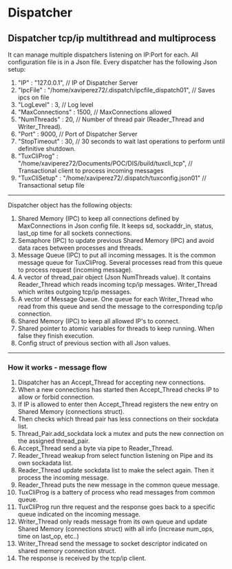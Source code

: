 # Dispatcher

## Dispatcher tcp/ip multithread and multiprocess

It can manage multiple dispatchers listening on IP:Port for each. 
All configuration file is in a Json file. 
Every dispatcher has the following Json setup:

1. "IP" : "127.0.0.1", // IP of Dispatcher Server
2. "IpcFile" : "/home/xaviperez72/.dispatch/ipcfile_dispatch01",  // Saves ipcs on file
3. "LogLevel" : 3, // Log level
4. "MaxConnections" : 1500,  // MaxConnections allowed 
5. "NumThreads" : 20, // Number of thread pair (Reader_Thread and Writer_Thread).
6. "Port" : 9000, // Port of Dispatcher Server
7. "StopTimeout" : 30,  // 30 seconds to wait last operations to perform until definitive shutdown. 
8. "TuxCliProg" : "/home/xaviperez72/Documents/POC/DIS/build/tuxcli_tcp",   // Transactional client to process incoming messages
9. "TuxCliSetup" : "/home/xaviperez72/.dispatch/tuxconfig.json01"  // Transactional setup file
___
Dispatcher object has the following objects:

1. Shared Memory (IPC) to keep all connections defined by MaxConnections in Json config file. It keeps sd, sockaddr_in, status, last_op time for all sockets connections.
2. Semaphore (IPC) to update previous Shared Memory (IPC) and avoid data races between processes and threads.
3. Message Queue (IPC) to put all incoming messages. It is the common message queue for TuxCliProg. Several processes read from this queue to process request (incoming message).
4. A vector of thread_pair object (Json NumThreads value). It contains Reader_Thread which reads incoming tcp/ip messages. Writer_Thread which writes outgoing tcp/ip messages. 
5. A vector of Message Queue. One queue for each Writer_Thread who read from this queue and send the message to the corresponding tcp/ip connection. 
6. Shared Memory (IPC) to keep all allowed IP's to connect.
7. Shared pointer to atomic variables for threads to keep running. When false they finish execution. 
8. Config struct of previous section with all Json values. 
___

### How it works - message flow

1. Dispatcher has an Accept_Thread for accepting new connections. 
2. When a new connections has started then Accept_Thread checks IP to allow or forbid connection.
3. If IP is allowed to enter then Accept_Thread registers the new entry on Shared Memory (connections struct).
4. Then checks which thread pair has less connections on their sockdata list.
4. Thread_Pair.add_sockdata lock a mutex and puts the new connection on the assigned thread_pair. 
5. Accept_Thread send a byte via pipe to Reader_Thread. 
6. Reader_Thread weakup from select function listening on Pipe and its own sockadata list. 
7. Reader_Thread update sockdata list to make the select again. Then it process the incoming message. 
8. Reader_Thread puts the new message in the common queue message.
9. TuxCliProg is a battery of process who read messages from common queue. 
10. TuxCliProg run thre request and the response goes back to a specific queue indicated on the incoming message. 
11. Writer_Thread only reads message from its own queue and update Shared Memory (connections struct) with all info (increase num_ops, time on last_op, etc..)
12. Writer_Thread send the message to socket descriptor indicated on shared memory connection struct. 
13. The response is received by the tcp/ip client. 


